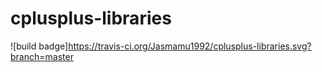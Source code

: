 # cplusplus-libraries
![build badge]https://travis-ci.org/Jasmamu1992/cplusplus-libraries.svg?branch=master
